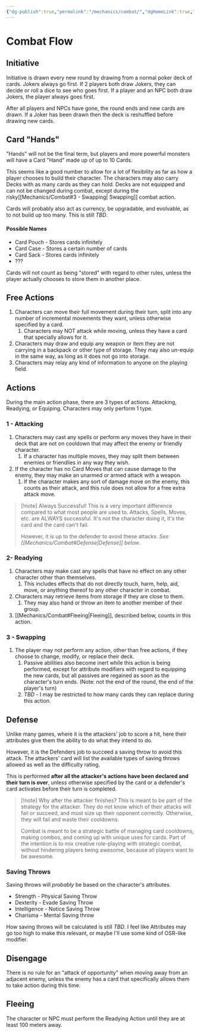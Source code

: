 ```yaml
---
{"dg-publish":true,"permalink":"/mechanics/combat/","dgHomeLink":true,"dgPassFrontmatter":false}
---
```



# Combat Flow

## Initiative

Initiative is drawn every new round by drawing from a normal poker deck of cards. Jokers always go first. If 2 players both draw Jokers, they can decide or roll a dice to see who goes first. If a player and an NPC both draw Jokers, the player always goes first.

After all players and NPCs have gone, the round ends and new cards are drawn. If a Joker has been drawn then the deck is reshuffled before drawing new cards.

## Card "Hands"

"Hands" will not be the final term, but players and more powerful monsters will have a Card "Hand" made up of up to 10 Cards. 

This seems like a good number to allow for a lot of flexibility as far as how a player chooses to build their character. The characters may also carry Decks with as many cards as they can hold. Decks are not equipped and can not be changed during combat, except during the risky[[Mechanics/Combat#3 - Swapping| Swapping]] combat action.

Cards will probably also act as currency, be upgradable, and evolvable, as to not build up too many. This is still _TBD_.

#### Possible Names
* Card Pouch - Stores cards infinitely
* Card Case - Stores a certain number of cards
* Card Sack - Stores cards infinitely
* ???

Cards will not count as being "stored" with regard to other rules, unless the player actually chooses to store them in another place.

## Free Actions

1. Characters can move their full movement during their turn, split into any number of incremental movements they want, unless otherwise specified by a card.
   1. Characters may NOT attack while moving, unless they have a card that specially allows for it.
2. Characters may draw and equip any weapon or item they are not carrying in a backpack or other type of storage. They may also un-equip in the same way, as long as it does not go into storage.
3. Characters may relay any kind of information to anyone on the playing field.

## Actions

During the main action phase, there are 3 types of actions. Attacking, Readying, or Equiping. Characters may only perform 1 type.

### 1 - Attacking

1. Characters may cast any spells or perform any moves they have in their deck that are not on cooldown that may affect the enemy or friendly character.
   1. If a character has multiple moves, they may split them between enemies or friendlies in any way they wish.
2. If the character has no Card Moves that can cause damage to the enemy, they may make an unarmed or armed attack with a weapon.
	1. If the character makes any sort of damage move on the enemy, this counts as their attack, and this rule does not allow for a free extra attack move.

> [!note] Always Successful!
> This is a very important difference compared to what most people are used to. Attacks, Spells, Moves, etc. are ALWAYS successful. It's not the character doing it, it's the card and the card can't fail. 
> 
> However, it is up to the defender to avoid these attacks. _See [[Mechanics/Combat#Defense|Defense]] below_.

### 2- Readying

1. Characters may make cast any spells that have no effect on any other character other than themselves.
   1. This includes effects that do not directly touch, harm, help, aid, move, or anything thereof to any other character in combat.
2. Characters may retrieve items from storage if they are close to them.
   1. They may also hand or throw an item to another member of their group.
3. [[Mechanics/Combat#Fleeing|Fleeing]], described below, counts in this action.

### 3 - Swapping

1. The player may not perform any action, other than free actions, if they choose to change, modify, or replace their deck.
   1. Passive abilities also become inert while this action is being performed, except for attribute modifiers with regard to equipping the new cards, but all passives are regained as soon as the character's turn ends. (Note: not the end of the round, the end of the player's turn)
   2. _TBD_ - I may be restricted to how many cards they can replace during this action.

## Defense

Unlike many games, where it is the attackers' job to score a hit, here their attributes give them the ability to do what they intend to do.

However, it is the Defenders job to succeed a saving throw to avoid this attack. The attackers' card will list the available types of saving throws allowed as well as the difficulty rating.

This is performed **after all the attacker's actions have been declared and their turn is over**, unless otherwise specified by the card or a defender's card activates before their turn is completed.

> [!note] Why after the attacker finishes?
> This is meant to be part of the strategy for the attacker. They do not know which of their attacks will fail or succeed, and must size up their opponent correctly. Otherwise, they will fail and waste their cooldowns. 
> 
> Combat is meant to be a strategic battle of managing card cooldowns, making combos, and coming up with unique uses for cards. Part of the intention is to mix creative role-playing with strategic combat, without hindering players being awesome, because all players want to be awesome.

### Saving Throws

Saving throws will _probably_ be based on the character's attributes.

- Strength - Physical Saving Throw
- Dexterity - Evade Saving Throw
- Intelligence - Notice Saving Throw
- Charisma - Mental Saving throw

How saving throws will be calculated is still _TBD_. I feel like Attributes may go too high to make this relevant, or maybe I'll use some kind of OSR-like modifier.

## Disengage

There is no rule for an "attack of opportunity" when moving away from an adjacent enemy, unless the enemy has a card that specifically allows them to take action during this time.

##  Fleeing

The character or NPC must perform the Readying Action until they are at least 100 meters away.
